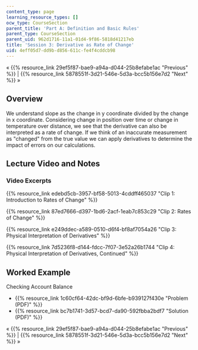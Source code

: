 ```yaml
---
content_type: page
learning_resource_types: []
ocw_type: CourseSection
parent_title: 'Part A: Definition and Basic Rules'
parent_type: CourseSection
parent_uid: 962d1716-11a1-01d4-9f86-5818d41217eb
title: 'Session 3: Derivative as Rate of Change'
uid: 4eff05d7-dd9b-d856-611c-fe4f4cddcb98
---
```


« {{% resource_link 29ef5f87-bae9-a94a-d044-25b8efabe1ac "Previous" %}} | {{% resource_link 5878551f-3d21-546e-5d3a-bcc5b156e7d2 "Next" %}} »

Overview
--------

We understand slope as the change in y coordinate divided by the change in x coordinate. Considering change in position over time or change in temperature over distance, we see that the derivative can also be interpreted as a rate of change. If we think of an inaccurate measurement as "changed" from the true value we can apply derivatives to determine the impact of errors on our calculations.

Lecture Video and Notes
-----------------------

### Video Excerpts

{{% resource_link edebd5cb-3957-bf58-5013-4cddff465037 "Clip 1: Introduction to Rates of Change" %}}

{{% resource_link 87ed7666-d397-1bd6-2acf-1eab7c853c29 "Clip 2: Rates of Change" %}}

{{% resource_link e249ddec-a589-0510-d6f4-bf8af7054a26 "Clip 3: Physical Interpretation of Derivatives" %}}

{{% resource_link 7d5236f8-d144-fdcc-7f07-3e52a26b1744 "Clip 4: Physical Interpretation of Derivatives, Continued" %}}

Worked Example
--------------

Checking Account Balance

*   {{% resource_link 1c60cf64-42dc-bf9d-6bfe-b939127f430e "Problem (PDF)" %}}
*   {{% resource_link bc7b1741-3d57-bcd7-da90-592fbba2bdf7 "Solution (PDF)" %}}

« {{% resource_link 29ef5f87-bae9-a94a-d044-25b8efabe1ac "Previous" %}} | {{% resource_link 5878551f-3d21-546e-5d3a-bcc5b156e7d2 "Next" %}} »